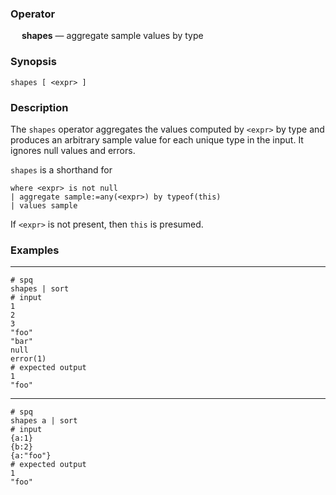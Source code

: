 ### Operator

&emsp; **shapes** &mdash; aggregate sample values by type

### Synopsis
```
shapes [ <expr> ]
```
### Description

The `shapes` operator aggregates the values computed by `<expr>`
by type and produces an arbitrary sample value for each unique type
in the input.  It ignores null values and errors.

`shapes` is a shorthand for
```
where <expr> is not null
| aggregate sample:=any(<expr>) by typeof(this)
| values sample
```

If `<expr>` is not present, then `this` is presumed.

### Examples

---

```mdtest-spq
# spq
shapes | sort
# input
1
2
3
"foo"
"bar"
null
error(1)
# expected output
1
"foo"
```
---

```mdtest-spq
# spq
shapes a | sort
# input
{a:1}
{b:2}
{a:"foo"}
# expected output
1
"foo"
```

